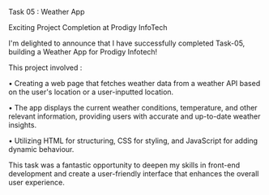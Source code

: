 Task 05 : Weather App

Exciting Project Completion at Prodigy InfoTech

I'm delighted to announce that I have successfully completed Task-05, building a Weather App for Prodigy Infotech!

This project involved :

• Creating a web page that fetches weather data from a weather API based on the user's location or a user-inputted location. 

• The app displays the current weather conditions, temperature, and other relevant information, providing users with accurate and up-to-date weather insights.

• Utilizing HTML for structuring, CSS for styling, and JavaScript for adding dynamic behaviour.

This task was a fantastic opportunity to deepen my skills in front-end development and create a user-friendly interface that enhances the overall user experience.
